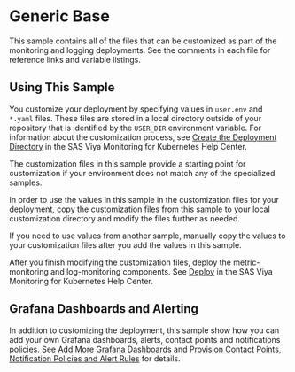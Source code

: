 # Generic Base

This sample contains all of the files that can be customized as part of the
monitoring and logging deployments. See the comments in each file for
reference links and variable listings.

## Using This Sample

You customize your deployment by specifying values in `user.env` and `*.yaml`
files. These files are stored in a local directory outside of your
repository that is identified by the `USER_DIR` environment variable.
For information about the customization process, see [Create the Deployment Directory](https://documentation.sas.com/?cdcId=obsrvcdc&cdcVersion=v_003&docsetId=obsrvdply&docsetTarget=p15fe8611w9njkn1fucwbvlz8tyg.htm) in the SAS Viya Monitoring for Kubernetes Help Center.

The customization files in this sample provide a starting point for
customization if your environment does not match any of the specialized
samples.

In order to use the values in this sample in the customization files for your
deployment, copy the customization files from this sample to your local
customization directory and modify the files further as needed.

If you need to use values from another sample, manually copy the values to
your customization files after you add the values in this sample.

After you finish modifying the customization files, deploy the metric-monitoring and
log-monitoring components. See [Deploy](https://documentation.sas.com/?cdcId=obsrvcdc&cdcVersion=v_003&docsetId=obsrvdply&docsetTarget=n1rhzwx0mcnnnun17q11v85bspyk.htm) in the SAS Viya Monitoring for Kubernetes Help Center.

## Grafana Dashboards and Alerting

In addition to customizing the deployment, this sample show how you can add
your own Grafana dashboards, alerts, contact points and notifications policies. See [Add More Grafana Dashboards](https://documentation.sas.com/?cdcId=obsrvcdc&cdcVersion=v_003&docsetId=obsrvdply&docsetTarget=n1sg9bc44ow616n1sw7l3dlsbmgz.htm) and
[Provision Contact Points, Notification Policies and Alert Rules](https://documentation.sas.com/doc/en/obsrvcdc/v_003/obsrvdply/n0auhd4hutsf7xn169hfvriysz4e.htm#n1o8xp9s4wiflun1bdm4zhlfoyip) for details.
